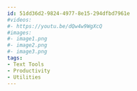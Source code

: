 ```yaml
---
id: 51dd36d2-9824-4977-8e15-294dfbd7961e
#videos:
#- https://youtu.be/dQw4w9WgXcQ
#images:
#- image1.png
#- image2.png
#- image3.png
tags:
- Text Tools
- Productivity
- Utilities
---
```

